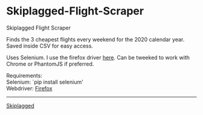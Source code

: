 # Skiplagged-Flight-Scraper
Skiplagged Flight Scraper 
  
Finds the 3 cheapest flights every weekend for the 2020 calendar year. Saved inside CSV for easy access. 
  
Uses Selenium. I use the firefox driver [here](https://github.com/mozilla/geckodriver/releases). Can be tweeked to work with Chrome or PhantomJS if preferred.  
  
Requirements:  
Selenium: `pip install selenium'  
Webdriver: [Firefox](https://github.com/mozilla/geckodriver/releases)  
____
<a href="https://skiplagged.com">Skiplagged</a>
